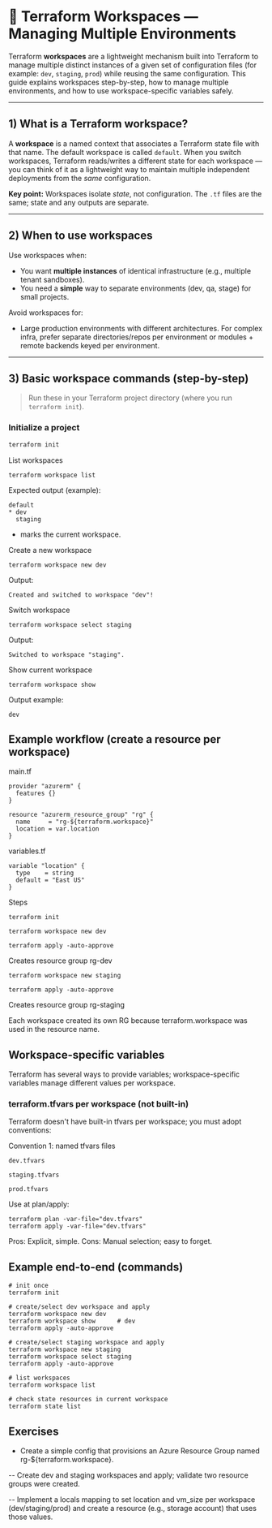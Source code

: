 # 🧭 Terraform Workspaces — Managing Multiple Environments

Terraform **workspaces** are a lightweight mechanism built into Terraform to manage multiple distinct instances of a given set of configuration files (for example: `dev`, `staging`, `prod`) while reusing the same configuration. This guide explains workspaces step-by-step, how to manage multiple environments, and how to use workspace-specific variables safely.

---

## 1) What is a Terraform workspace?

A **workspace** is a named context that associates a Terraform state file with that name. The default workspace is called `default`. When you switch workspaces, Terraform reads/writes a different state for each workspace — you can think of it as a lightweight way to maintain multiple independent deployments from the *same* configuration.

**Key point:** Workspaces isolate *state*, not configuration. The `.tf` files are the same; state and any outputs are separate.

---

## 2) When to use workspaces

Use workspaces when:
- You want **multiple instances** of identical infrastructure (e.g., multiple tenant sandboxes).
- You need a **simple** way to separate environments (dev, qa, stage) for small projects.

Avoid workspaces for:
- Large production environments with different architectures. For complex infra, prefer separate directories/repos per environment or modules + remote backends keyed per environment.

---

## 3) Basic workspace commands (step-by-step)

> Run these in your Terraform project directory (where you run `terraform init`).

### Initialize a project
```bash
terraform init
```
List workspaces
```
terraform workspace list
```

Expected output (example):
```
default
* dev
  staging
```

* marks the current workspace.

Create a new workspace
```
terraform workspace new dev
```

Output:
```
Created and switched to workspace "dev"!
```
Switch workspace
```
terraform workspace select staging
```

Output:
```
Switched to workspace "staging".
```
Show current workspace
```
terraform workspace show
```

Output example:
```
dev
```
## Example workflow (create a resource per workspace)

main.tf
```
provider "azurerm" {
  features {}
}

resource "azurerm_resource_group" "rg" {
  name     = "rg-${terraform.workspace}"
  location = var.location
}

```
variables.tf
```
variable "location" {
  type    = string
  default = "East US"
}

```
Steps
```
terraform init

terraform workspace new dev

terraform apply -auto-approve
```
Creates resource group rg-dev
```
terraform workspace new staging

terraform apply -auto-approve
```
Creates resource group rg-staging

Each workspace created its own RG because terraform.workspace was used in the resource name.

## Workspace-specific variables

Terraform has several ways to provide variables; workspace-specific variables manage different values per workspace.

### terraform.tfvars per workspace (not built-in)

Terraform doesn't have built-in tfvars per workspace; you must adopt conventions:

Convention 1: named tfvars files
```
dev.tfvars

staging.tfvars

prod.tfvars
```
Use at plan/apply:
```
terraform plan -var-file="dev.tfvars"
terraform apply -var-file="dev.tfvars"
```

Pros: Explicit, simple.
Cons: Manual selection; easy to forget.
## Example end-to-end (commands)
```
# init once
terraform init

# create/select dev workspace and apply
terraform workspace new dev
terraform workspace show      # dev
terraform apply -auto-approve

# create/select staging workspace and apply
terraform workspace new staging
terraform workspace select staging
terraform apply -auto-approve

# list workspaces
terraform workspace list

# check state resources in current workspace
terraform state list
```
## Exercises 

- Create a simple config that provisions an Azure Resource Group named rg-${terraform.workspace}.

-- Create dev and staging workspaces and apply; validate two resource groups were created.

-- Implement a locals mapping to set location and vm_size per workspace (dev/staging/prod) and create a resource (e.g., storage account) that uses those values.
